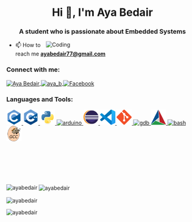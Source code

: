 
<h1 align="center">Hi 👋, I'm Aya Bedair</h1>
<h3 align="center">A student who is passionate about Embedded Systems</h3>
<img align="right" alt="Coding" width="400" src="https://media0.giphy.com/media/v1.Y2lkPTc5MGI3NjExdmtuZDB1dzNnMDB0ZzN2cmg4Z250ZDBzbWlnbXJqOTBhbnZya29iOCZlcD12MV9pbnRlcm5hbF9naWZfYnlfaWQmY3Q9Zw/2IudUHdI075HL02Pkk/giphy.gif">

- 📫 How to reach me **ayabedair77@gmail.com**

<h3 align="left">Connect with me:</h3>
<p align="left">
  <a href="https://www.linkedin.com/in/aya-bedair-38905b278/" target="blank">
    <img align="center" src="https://raw.githubusercontent.com/rahuldkjain/github-profile-readme-generator/master/src/images/icons/Social/linked-in-alt.svg" alt="Aya Bedair" height="30" width="40" />
  </a>
  <a href="https://codeforces.com/profile/aya_b" target="blank">
    <img align="center" src="https://raw.githubusercontent.com/rahuldkjain/github-profile-readme-generator/master/src/images/icons/Social/codeforces.svg" alt="aya_b" height="30" width="40" />
  </a>
  <a href="https://www.facebook.com/aya.bedair.73" target="blank">
    <img align="center" src="https://raw.githubusercontent.com/rahuldkjain/github-profile-readme-generator/master/src/images/icons/Social/facebook.svg" alt="Facebook" height="30" width="40" />
  </a>
</p>



<h3 align="left">Languages and Tools:</h3>
<p align="left">
  <a href="https://www.cprogramming.com/" target="_blank" rel="noreferrer">
    <img src="https://raw.githubusercontent.com/devicons/devicon/master/icons/c/c-original.svg" alt="c" width="40" height="40"/>
  </a>
  <a href="https://www.w3schools.com/cpp/" target="_blank" rel="noreferrer">
    <img src="https://raw.githubusercontent.com/devicons/devicon/master/icons/cplusplus/cplusplus-original.svg" alt="cplusplus" width="40" height="40"/>
  </a>
  <a href="https://www.python.org" target="_blank" rel="noreferrer">
    <img src="https://raw.githubusercontent.com/devicons/devicon/master/icons/python/python-original.svg" alt="python" width="40" height="40"/>
  </a>
  <a href="https://www.arduino.cc/" target="_blank" rel="noreferrer">
    <img src="https://cdn.worldvectorlogo.com/logos/arduino-1.svg" alt="arduino" width="40" height="40"/>
  </a>
  <a href="https://www.eclipse.org/" target="_blank" rel="noreferrer">
    <img src="https://raw.githubusercontent.com/devicons/devicon/master/icons/eclipse/eclipse-original.svg" alt="eclipse" width="40" height="40"/>
  </a>
  <a href="https://code.visualstudio.com/" target="_blank" rel="noreferrer">
    <img src="https://raw.githubusercontent.com/devicons/devicon/master/icons/vscode/vscode-original.svg" alt="vscode" width="40" height="40"/>
  </a>
  <a href="https://git-scm.com/" target="_blank" rel="noreferrer">
    <img src="https://raw.githubusercontent.com/devicons/devicon/master/icons/git/git-original.svg" alt="git" width="40" height="40"/>
  </a>
  <a href="https://www.gnu.org/software/gdb/" target="_blank" rel="noreferrer">
    <img src="https://www.vectorlogo.zone/logos/gnu/gnu-icon.svg" alt="gdb" width="40" height="40"/>
  </a>
  <a href="https://cmake.org/" target="_blank" rel="noreferrer">
    <img src="https://raw.githubusercontent.com/devicons/devicon/master/icons/cmake/cmake-original.svg" alt="cmake" width="40" height="40"/>
  </a>
  <a href="https://www.gnu.org/software/bash/" target="_blank" rel="noreferrer">
    <img src="https://www.vectorlogo.zone/logos/gnu_bash/gnu_bash-icon.svg" alt="bash" width="40" height="40"/>
  </a>
  <a href="https://gcc.gnu.org/" target="_blank" rel="noreferrer">
    <img src="https://raw.githubusercontent.com/devicons/devicon/master/icons/gcc/gcc-original.svg" alt="gcc" width="40" height="40"/>
  </a>
</p>



<p><br><br></p>
<p></p>
<p></p>
<p><br><br></p>
<p></p>
<p></p>

<p><img align="left" src="https://github-readme-stats.vercel.app/api/top-langs?username=ayabedair&show_icons=true&locale=en&layout=compact" alt="ayabedair" /></p>

<p>&nbsp;<img align="center" src="https://github-readme-stats.vercel.app/api?username=ayabedair&show_icons=true&locale=en" alt="ayabedair" /></p>

<p><img align="center" src="https://github-readme-streak-stats.herokuapp.com/?user=ayabedair&" alt="ayabedair" /></p>

<p align="left"> <img src="https://komarev.com/ghpvc/?username=ayabedair&label=Profile%20views&color=0e75b6&style=flat" alt="ayabedair" /> </p>

